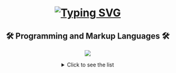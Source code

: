 <!DOCTYPE html>
<html>
<body>
 <h1 align="center">
  <a href="https://git.io/typing-svg">
    <img src="https://readme-typing-svg.demolab.com?font=arial&weight=700&pause=1000&color=21F7EE&background=FFFFFF00&random=false&width=435&separator=%3C&lines=Console.WriteLine(%22Hi!+My+name+is+Jose%F0%9F%91%8B%F0%9F%8F%BC%F0%9F%98%81%22);" alt="Typing SVG" />
  </a>
</h1>

<h2 align="center">🛠️ Programming and Markup Languages 🛠️</h2>

<p align="center">
  <img src="https://skillicons.dev/icons?i=html,css,cs,js,bootstrap"/>
</p>

<details align="center">
  <summary>Click to see the list</summary>
  <p>

  - Item 1
  - Item 2
  - Item 3
  - Item 4

  </p>
</details>

</body>
</html>


